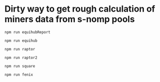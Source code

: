 # Dirty way to get rough calculation of miners data from s-nomp pools

`npm run equihubReport`

`npm run equihub`

`npm run raptor`

`npm run raptor2`

`npm run square`

`npm run fenix`
